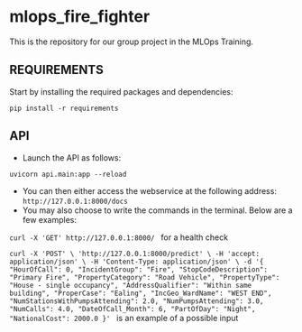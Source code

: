 # mlops_fire_fighter
This is the repository for our group project in the MLOps Training.

## REQUIREMENTS
Start by installing the required packages and dependencies:

``pip install -r requirements
``

## API
 - Launch the API as follows: 
 
 ``uvicorn api.main:app --reload
 ``
 - You can then either access the webservice at the following address:
 ``http://127.0.0.1:8000/docs``
 - You may also choose to write the commands in the terminal. Below are a few examples:

 ``curl -X 'GET' http://127.0.0.1:8000/
 `` for a health check

 ``curl -X 'POST' \ 'http://127.0.0.1:8000/predict' \ -H 'accept: application/json' \ -H 'Content-Type: application/json' \ -d '{ "HourOfCall": 0, "IncidentGroup": "Fire", "StopCodeDescription": "Primary Fire", "PropertyCategory": "Road Vehicle", "PropertyType": "House - single occupancy", "AddressQualifier": "Within same building", "ProperCase": "Ealing", "IncGeo_WardName": "WEST END", "NumStationsWithPumpsAttending": 2.0, "NumPumpsAttending": 3.0, "NumCalls": 4.0, "DateOfCall_Month": 6, "PartOfDay": "Night", "NationalCost": 2000.0 }'
 `` is an example of a possible input

